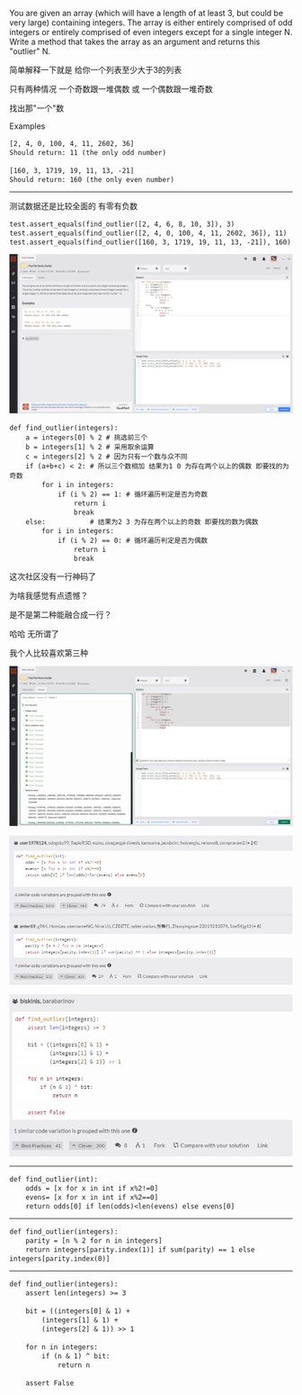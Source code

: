 You are given an array (which will have a length of at least 3, but could be very large) containing integers. The array is either entirely comprised of odd integers or entirely comprised of even integers except for a single integer N. Write a method that takes the array as an argument and returns this "outlier" N.

简单解释一下就是 给你一个列表至少大于3的列表

只有两种情况 一个奇数跟一堆偶数 或 一个偶数跟一堆奇数

找出那"一个"数

Examples

    [2, 4, 0, 100, 4, 11, 2602, 36]
    Should return: 11 (the only odd number)

    [160, 3, 1719, 19, 11, 13, -21]
    Should return: 160 (the only even number)

---

测试数据还是比较全面的 有零有负数

    test.assert_equals(find_outlier([2, 4, 6, 8, 10, 3]), 3)
    test.assert_equals(find_outlier([2, 4, 0, 100, 4, 11, 2602, 36]), 11)
    test.assert_equals(find_outlier([160, 3, 1719, 19, 11, 13, -21]), 160)


![](2023-03-21-03-06-39.png)

    def find_outlier(integers):
        a = integers[0] % 2 # 挑选前三个
        b = integers[1] % 2 # 采用取余运算
        c = integers[2] % 2 # 因为只有一个数与众不同 
        if (a+b+c) < 2: # 所以三个数相加 结果为1 0 为存在两个以上的偶数 即要找的为奇数
            for i in integers:
                if (i % 2) == 1: # 循环遍历判定是否为奇数
                    return i
                    break
        else:           # 结果为2 3 为存在两个以上的奇数 即要找的数为偶数
            for i in integers:
                if (i % 2) == 0: # 循环遍历判定是否为偶数
                    return i
                    break

这次社区没有一行神码了

为啥我感觉有点遗憾？

是不是第二种能融合成一行？

哈哈 无所谓了

我个人比较喜欢第三种

![](2023-03-21-03-07-31.png)

![](2023-03-21-03-08-50.png)

![](2023-03-21-03-10-10.png)

---

    def find_outlier(int):
        odds = [x for x in int if x%2!=0]
        evens= [x for x in int if x%2==0]
        return odds[0] if len(odds)<len(evens) else evens[0]

---

    def find_outlier(integers):
        parity = [n % 2 for n in integers]
        return integers[parity.index(1)] if sum(parity) == 1 else integers[parity.index(0)]

---

    def find_outlier(integers):
        assert len(integers) >= 3

        bit = ((integers[0] & 1) +
            (integers[1] & 1) +
            (integers[2] & 1)) >> 1

        for n in integers:
            if (n & 1) ^ bit:
                return n

        assert False

